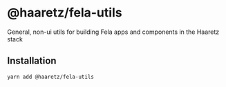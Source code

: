# @haaretz/fela-utils

General, non-ui utils for building Fela apps and components in the Haaretz stack

## Installation

```bash
yarn add @haaretz/fela-utils
```
